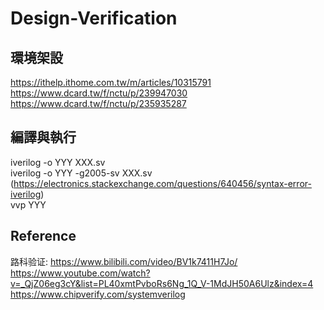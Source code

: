 # Design-Verification
## 環境架設
https://ithelp.ithome.com.tw/m/articles/10315791  
https://www.dcard.tw/f/nctu/p/239947030  
https://www.dcard.tw/f/nctu/p/235935287
## 編譯與執行
iverilog -o YYY XXX.sv  
iverilog -o YYY -g2005-sv XXX.sv (https://electronics.stackexchange.com/questions/640456/syntax-error-iverilog)  
vvp YYY
## Reference
路科验证: https://www.bilibili.com/video/BV1k7411H7Jo/  
https://www.youtube.com/watch?v=_QjZ06eg3cY&list=PL40xmtPvboRs6Ng_1Q_V-1MdJH50A6Ulz&index=4  
https://www.chipverify.com/systemverilog  
